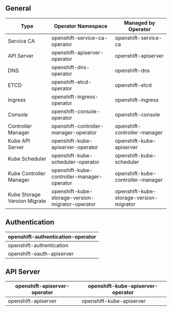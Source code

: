## General

| Type                         | Operator Namespace                               | Managed by Operator                     | 
|------------------------------|--------------------------------------------------|-----------------------------------------|
| Service CA                   | openshift-service-ca-operator                    | openshift-service-ca                    |
| API Server                   | openshift-apiserver-operator                     | openshift-apiserver                     |
| DNS                          | openshift-dns-operator                           | openshift-dns                           |
| ETCD                         | openshift-etcd-operator                          | openshift-etcd                          |
| Ingress                      | openshift-ingress-operator                       | openshift-ingress                       |
| Console                      | openshift-console-operator                       | openshift-console                       |
| Controller Manager           | openshift-controller-manager-operator            | openshift-controller-manager            |
| Kube API Server              | openshift-kube-apiserver-operator                | openshift-kube-apiserver                |
| Kube Scheduler               | openshift-kube-scheduler-operator                | openshift-kube-scheduler                |
| Kube Controller Manager      | openshift-kube-controller-manager-operator       | openshift-kube-controller-manager       |
| Kube Storage Version Migrate | openshift-kube-storage-version-migrator-operator | openshift-kube-storage-version-migrator |

## Authentication

| openshift-authentication-operator |
|-----------------------------------|
| openshift-authentication          |
| openshift-oauth-apiserver         |

## API Server

| openshift-apiserver-operator | openshift-kube-apiserver-operator |
|------------------------------|-----------------------------------|
| openshift-apiserver          | openshift-kube-apiserver          |
